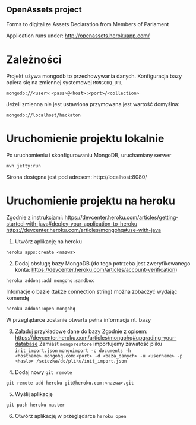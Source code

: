 OpenAssets project 
------------------

Forms to digitalize Assets Declaration from Members of Parlament

Application runs under: http://openassets.herokuapp.com/


Zależności
==========
Projekt używa mongodb to przechowywania danych.
Konfiguracja bazy opiera się na zmiennej systemowej `MONGOHQ_URL`

```
mongodb://<user>:<pass>@<host>:<port>/<collection> 
```

Jeżeli zmienna nie jest ustawiona przymowana jest wartość domyślna:
```
mongodb://localhost/hackaton
```

Uruchomienie projektu lokalnie
==============================
Po uruchomieniu i skonfigurowaniu MongoDB, uruchamiany serwer

```
mvn jetty:run
```

Strona dostępna jest pod adresem: http://localhost:8080/

Uruchomienie projektu na heroku
===============================

Zgodnie z instrukcjami:
https://devcenter.heroku.com/articles/getting-started-with-java#deploy-your-application-to-heroku
https://devcenter.heroku.com/articles/mongohq#use-with-java

1. Utwórz aplikację na heroku 
```
heroku apps:create <nazwa>
```

2. Dodaj obsługę bazy MongoDB (do tego potrzeba jest zweryfikowanego konta: https://devcenter.heroku.com/articles/account-verification)
```
heroku addons:add mongohq:sandbox
```

Infomacje o bazie (także connection string) można zobaczyć wydając komendę
```
heroku addons:open mongohq
```
W przeglądarce zostanie otwarta pełna informacja nt. bazy

3. Załaduj przykładowe dane do bazy
Zgodnie z opisem: https://devcenter.heroku.com/articles/mongohq#upgrading-your-database
Zamiast `mongorestore` importujemy zawatość pliku `init_import.json`
`mongoimport -c documents -h <hostname>.mongohq.com:<port> -d <baza_danych> -u <username> -p <haslo> /sciezka/do/pliku/init_import.json `

4. Dodaj nowy `git remote`
```
git remote add heroku git@heroku.com:<nazwa>.git
```

5. Wyślij aplikację
```
git push heroku master
```

6. Otwórz aplikację w przeglądarce
```heroku open```

